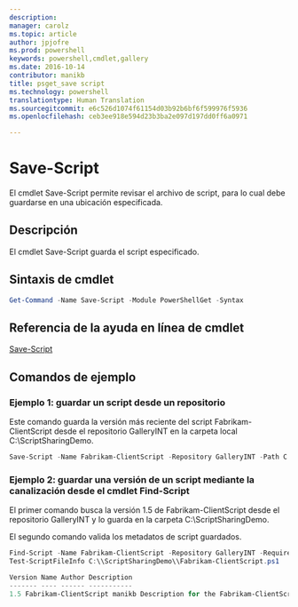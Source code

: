 ```yaml
---
description: 
manager: carolz
ms.topic: article
author: jpjofre
ms.prod: powershell
keywords: powershell,cmdlet,gallery
ms.date: 2016-10-14
contributor: manikb
title: psget_save script
ms.technology: powershell
translationtype: Human Translation
ms.sourcegitcommit: e6c526d1074f61154d03b92b6bf6f599976f5936
ms.openlocfilehash: ceb3ee918e594d23b3ba2e097d197dd0ff6a0971

---
```


# Save-Script

El cmdlet Save-Script permite revisar el archivo de script, para lo cual debe guardarse en una ubicación especificada.

## Descripción

El cmdlet Save-Script guarda el script especificado.

## Sintaxis de cmdlet

```powershell
Get-Command -Name Save-Script -Module PowerShellGet -Syntax
```
## Referencia de la ayuda en línea de cmdlet

[Save-Script](http://go.microsoft.com/fwlink/?LinkId=619786)

## Comandos de ejemplo

### Ejemplo 1: guardar un script desde un repositorio
Este comando guarda la versión más reciente del script Fabrikam-ClientScript desde el repositorio GalleryINT en la carpeta local C:\ScriptSharingDemo.

```powershell
Save-Script -Name Fabrikam-ClientScript -Repository GalleryINT -Path C:\ScriptSharingDemo
```

### Ejemplo 2: guardar una versión de un script mediante la canalización desde el cmdlet Find-Script

El primer comando busca la versión 1.5 de Fabrikam-ClientScript desde el repositorio GalleryINT y lo guarda en la carpeta C:\ScriptSharingDemo.

El segundo comando valida los metadatos de script guardados.

```powershell
Find-Script -Name Fabrikam-ClientScript -Repository GalleryINT -RequiredVersion 1.5 | Save-Script -Path C:\\ScriptSharingDemo
Test-ScriptFileInfo C:\\ScriptSharingDemo\\Fabrikam-ClientScript.ps1

Version Name Author Description
------- ---- ------ -----------
1.5 Fabrikam-ClientScript manikb Description for the Fabrikam-ClientScript script
```




<!--HONumber=Oct16_HO2-->


